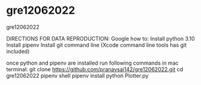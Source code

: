 # gre12062022
gre12062022

DIRECTIONS FOR DATA REPRODUCTION:
Google how to:
Install python 3.10
Install pipenv
Install git command line (Xcode command line tools has git included)

once python and pipenv are installed run following commands in mac terminal:
git clone https://github.com/pranavsai142/gre12062022.git
cd gre12062022
pipenv shell
pipenv install
python Plotter.py